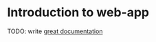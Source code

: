 # Introduction to web-app

TODO: write [great documentation](http://jacobian.org/writing/what-to-write/)
